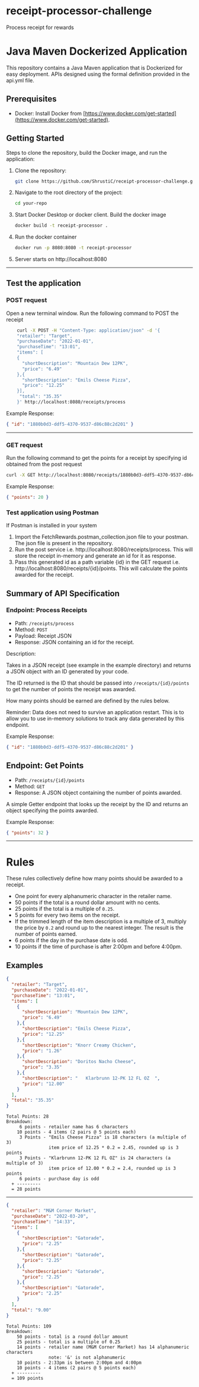 # receipt-processor-challenge
Process receipt for rewards

# Java Maven Dockerized Application
This repository contains a Java Maven application that is Dockerized for easy deployment.
APIs designed using the formal definition provided in the api.yml file.


## Prerequisites

- Docker: Install Docker from [https://www.docker.com/get-started](https://www.docker.com/get-started).

## Getting Started

Steps to clone the repository, build the Docker image, and run the application:

1. Clone the repository:

   ```bash
   git clone https://github.com/ShrustiC/receipt-processor-challenge.git
   
2. Navigate to the root directory of the project:

    ```bash
   cd your-repo

3. Start Docker Desktop or docker client. Build the docker image

    ```bash
   docker build -t receipt-processor .

4. Run the docker container

    ```bash
    docker run -p 8080:8080 -t receipt-processor
   
5. Server starts on http://localhost:8080
---

## Test the application 
### POST request
Open a new terminal window. Run the following command to POST the receipt

```bash
    curl -X POST -H "Content-Type: application/json" -d '{
    "retailer": "Target",
    "purchaseDate": "2022-01-01",
    "purchaseTime": "13:01",
    "items": [
    {
      "shortDescription": "Mountain Dew 12PK",
      "price": "6.49"
    },{
      "shortDescription": "Emils Cheese Pizza",
      "price": "12.25"
    }],
     "total": "35.35"
    }' http://localhost:8080/receipts/process
```
Example Response:
```json
{ "id": "1880b0d3-ddf5-4370-9537-d86c88c2d201" }
```
---
### GET request
Run the following command to get the points for a receipt by specifying id obtained from the post request

```bash
curl -X GET http://localhost:8080/receipts/1880b0d3-ddf5-4370-9537-d86c88c2d201/points
```
Example Response:
```json
{ "points": 20 }
```

### Test application using Postman

If Postman is installed in your system 

1. Import the FetchRewards.postman_collection.json file to your postman. The json file is present in the repository. 
2. Run the post service i.e. http://localhost:8080/receipts/process. This will store the receipt in-memory and generate an id for it as response.
3. Pass this generated id as a path variable {id} in the GET request i.e. http://localhost:8080/receipts/{id}/points. This will calculate the points awarded for the receipt. 

## Summary of API Specification

### Endpoint: Process Receipts

* Path: `/receipts/process`
* Method: `POST`
* Payload: Receipt JSON
* Response: JSON containing an id for the receipt.

Description:

Takes in a JSON receipt (see example in the example directory) and returns a JSON object with an ID generated by your code.

The ID returned is the ID that should be passed into `/receipts/{id}/points` to get the number of points the receipt
was awarded.

How many points should be earned are defined by the rules below.

Reminder: Data does not need to survive an application restart. This is to allow you to use in-memory solutions to track any data generated by this endpoint.

Example Response:
```json
{ "id": "1880b0d3-ddf5-4370-9537-d86c88c2d201" }
```

## Endpoint: Get Points

* Path: `/receipts/{id}/points`
* Method: `GET`
* Response: A JSON object containing the number of points awarded.

A simple Getter endpoint that looks up the receipt by the ID and returns an object specifying the points awarded.

Example Response:
```json
{ "points": 32 }
```

---

# Rules

These rules collectively define how many points should be awarded to a receipt.

* One point for every alphanumeric character in the retailer name.
* 50 points if the total is a round dollar amount with no cents.
* 25 points if the total is a multiple of `0.25`.
* 5 points for every two items on the receipt.
* If the trimmed length of the item description is a multiple of 3, multiply the price by `0.2` and round up to the nearest integer. The result is the number of points earned.
* 6 points if the day in the purchase date is odd.
* 10 points if the time of purchase is after 2:00pm and before 4:00pm.


## Examples

```json
{
  "retailer": "Target",
  "purchaseDate": "2022-01-01",
  "purchaseTime": "13:01",
  "items": [
    {
      "shortDescription": "Mountain Dew 12PK",
      "price": "6.49"
    },{
      "shortDescription": "Emils Cheese Pizza",
      "price": "12.25"
    },{
      "shortDescription": "Knorr Creamy Chicken",
      "price": "1.26"
    },{
      "shortDescription": "Doritos Nacho Cheese",
      "price": "3.35"
    },{
      "shortDescription": "   Klarbrunn 12-PK 12 FL OZ  ",
      "price": "12.00"
    }
  ],
  "total": "35.35"
}
```
```text
Total Points: 28
Breakdown:
     6 points - retailer name has 6 characters
    10 points - 4 items (2 pairs @ 5 points each)
     3 Points - "Emils Cheese Pizza" is 18 characters (a multiple of 3)
                item price of 12.25 * 0.2 = 2.45, rounded up is 3 points
     3 Points - "Klarbrunn 12-PK 12 FL OZ" is 24 characters (a multiple of 3)
                item price of 12.00 * 0.2 = 2.4, rounded up is 3 points
     6 points - purchase day is odd
  + ---------
  = 28 points
```

----

```json
{
  "retailer": "M&M Corner Market",
  "purchaseDate": "2022-03-20",
  "purchaseTime": "14:33",
  "items": [
    {
      "shortDescription": "Gatorade",
      "price": "2.25"
    },{
      "shortDescription": "Gatorade",
      "price": "2.25"
    },{
      "shortDescription": "Gatorade",
      "price": "2.25"
    },{
      "shortDescription": "Gatorade",
      "price": "2.25"
    }
  ],
  "total": "9.00"
}
```
```text
Total Points: 109
Breakdown:
    50 points - total is a round dollar amount
    25 points - total is a multiple of 0.25
    14 points - retailer name (M&M Corner Market) has 14 alphanumeric characters
                note: '&' is not alphanumeric
    10 points - 2:33pm is between 2:00pm and 4:00pm
    10 points - 4 items (2 pairs @ 5 points each)
  + ---------
  = 109 points
```

